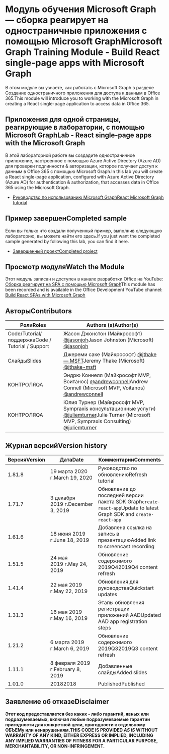 # <a name="microsoft-graph-training-module---build-react-single-page-apps-with-microsoft-graph"></a><span data-ttu-id="582db-101">Модуль обучения Microsoft Graph — сборка реагирует на одностраничные приложения с помощью Microsoft Graph</span><span class="sxs-lookup"><span data-stu-id="582db-101">Microsoft Graph Training Module - Build React single-page apps with Microsoft Graph</span></span>

<span data-ttu-id="582db-102">В этом модуле вы узнаете, как работать с Microsoft Graph в разделе Создание одностраничного приложения для доступа к данным в Office 365.</span><span class="sxs-lookup"><span data-stu-id="582db-102">This module will introduce you to working with the Microsoft Graph in creating a React single-page application to access data in Office 365.</span></span>

## <a name="lab---react-single-page-apps-with-the-microsoft-graph"></a><span data-ttu-id="582db-103">Приложения для одной страницы, реагирующие в лаборатории, с помощью Microsoft Graph</span><span class="sxs-lookup"><span data-stu-id="582db-103">Lab - React single-page apps with the Microsoft Graph</span></span>

<span data-ttu-id="582db-104">В этой лабораторной работе вы создадите одностраничное приложение, настроенное с помощью Azure Active Directory (Azure AD) для проверки подлинности & авторизации, которое получает доступ к данным в Office 365 с помощью Microsoft Graph.</span><span class="sxs-lookup"><span data-stu-id="582db-104">In this lab you will create a React single-page application, configured with Azure Active Directory (Azure AD) for authentication & authorization, that accesses data in Office 365 using the Microsoft Graph.</span></span>

- [<span data-ttu-id="582db-105">Руководство по использованию Microsoft Graph</span><span class="sxs-lookup"><span data-stu-id="582db-105">React Microsoft Graph tutorial</span></span>](https://docs.microsoft.com/graph/training/react-tutorial)

## <a name="completed-sample"></a><span data-ttu-id="582db-106">Пример завершен</span><span class="sxs-lookup"><span data-stu-id="582db-106">Completed sample</span></span>

<span data-ttu-id="582db-107">Если вы только что создали полученный пример, выполнив следующую лабораторию, вы можете найти его здесь.</span><span class="sxs-lookup"><span data-stu-id="582db-107">If you just want the completed sample generated by following this lab, you can find it here.</span></span>

- [<span data-ttu-id="582db-108">Завершенный проект</span><span class="sxs-lookup"><span data-stu-id="582db-108">Completed project</span></span>](demo)

## <a name="watch-the-module"></a><span data-ttu-id="582db-109">Просмотр модуля</span><span class="sxs-lookup"><span data-stu-id="582db-109">Watch the Module</span></span>

<span data-ttu-id="582db-110">Этот модуль записан и доступен в канале разработки Office на YouTube: [Сборка реагирует на SPA с помощью Microsoft Graph](https://youtu.be/IghiKqly-HY)</span><span class="sxs-lookup"><span data-stu-id="582db-110">This module has been recorded and is available in the Office Development YouTube channel: [Build React SPAs with Microsoft Graph](https://youtu.be/IghiKqly-HY)</span></span>

## <a name="contributors"></a><span data-ttu-id="582db-111">Авторы</span><span class="sxs-lookup"><span data-stu-id="582db-111">Contributors</span></span>

|           <span data-ttu-id="582db-112">Роли</span><span class="sxs-lookup"><span data-stu-id="582db-112">Roles</span></span>           |                                           <span data-ttu-id="582db-113">Authors (s)</span><span class="sxs-lookup"><span data-stu-id="582db-113">Author(s)</span></span>                                           |
| ------------------------- | --------------------------------------------------------------------------------------------- |
| <span data-ttu-id="582db-114">Code/Tutorial/поддержка</span><span class="sxs-lookup"><span data-stu-id="582db-114">Code / Tutorial / Support</span></span> | <span data-ttu-id="582db-115">Жасон Джонстон (Майкрософт) [@jasonjoh](//github.com/jasonjoh)</span><span class="sxs-lookup"><span data-stu-id="582db-115">Jason Johnston (Microsoft) [@jasonjoh](//github.com/jasonjoh)</span></span>                                 |
| <span data-ttu-id="582db-116">Слайды</span><span class="sxs-lookup"><span data-stu-id="582db-116">Slides</span></span>                    | <span data-ttu-id="582db-117">Джереми саке (Майкрософт) [@jthake — MSFT](//github.com/jthake-msft)</span><span class="sxs-lookup"><span data-stu-id="582db-117">Jeremy Thake (Microsoft) [@jthake-msft](//github.com/jthake-msft)</span></span>                             |
| <span data-ttu-id="582db-118">КОНТРОЛЯ</span><span class="sxs-lookup"><span data-stu-id="582db-118">QA</span></span>                        | <span data-ttu-id="582db-119">Эндрю Коннелл (Майкрософт MVP, Воитанос) [@andrewconnell](//github.com/andrewconnell)</span><span class="sxs-lookup"><span data-stu-id="582db-119">Andrew Connell (Microsoft MVP, Voitanos) [@andrewconnell](//github.com/andrewconnell)</span></span>         |
| <span data-ttu-id="582db-120">КОНТРОЛЯ</span><span class="sxs-lookup"><span data-stu-id="582db-120">QA</span></span>                        | <span data-ttu-id="582db-121">Юлия Турнер (Майкрософт MVP, Sympraxis консультационные услуги) [@juliemturner](//github.com/juliemturner)</span><span class="sxs-lookup"><span data-stu-id="582db-121">Julie Turner (Microsoft MVP, Sympraxis Consulting) [@juliemturner](//github.com/juliemturner)</span></span> |

## <a name="version-history"></a><span data-ttu-id="582db-122">Журнал версий</span><span class="sxs-lookup"><span data-stu-id="582db-122">Version history</span></span>

| <span data-ttu-id="582db-123">Версия</span><span class="sxs-lookup"><span data-stu-id="582db-123">Version</span></span> |       <span data-ttu-id="582db-124">Дата</span><span class="sxs-lookup"><span data-stu-id="582db-124">Date</span></span>       |              <span data-ttu-id="582db-125">Комментарии</span><span class="sxs-lookup"><span data-stu-id="582db-125">Comments</span></span>              |
| ------- | ---------------- | ---------------------------------- |
| <span data-ttu-id="582db-126">1.8</span><span class="sxs-lookup"><span data-stu-id="582db-126">1.8</span></span>     | <span data-ttu-id="582db-127">19 марта 2020 г.</span><span class="sxs-lookup"><span data-stu-id="582db-127">March 19, 2020</span></span>   | <span data-ttu-id="582db-128">Руководство по обновлению</span><span class="sxs-lookup"><span data-stu-id="582db-128">Refresh tutorial</span></span>                   |
| <span data-ttu-id="582db-129">1.7</span><span class="sxs-lookup"><span data-stu-id="582db-129">1.7</span></span>     | <span data-ttu-id="582db-130">3 декабря 2019 г.</span><span class="sxs-lookup"><span data-stu-id="582db-130">December 3, 2019</span></span> | <span data-ttu-id="582db-131">Обновление до последней версии пакета SDK Graph`create-react-app`</span><span class="sxs-lookup"><span data-stu-id="582db-131">Update to latest Graph SDK and `create-react-app`</span></span> |
| <span data-ttu-id="582db-132">1.6</span><span class="sxs-lookup"><span data-stu-id="582db-132">1.6</span></span>     | <span data-ttu-id="582db-133">18 июня 2019 г.</span><span class="sxs-lookup"><span data-stu-id="582db-133">June 18, 2019</span></span>    | <span data-ttu-id="582db-134">Добавлена ссылка на запись в презентацию</span><span class="sxs-lookup"><span data-stu-id="582db-134">Added link to screencast recording</span></span> |
| <span data-ttu-id="582db-135">1.5</span><span class="sxs-lookup"><span data-stu-id="582db-135">1.5</span></span>     | <span data-ttu-id="582db-136">24 мая 2019 г.</span><span class="sxs-lookup"><span data-stu-id="582db-136">May 24, 2019</span></span>     | <span data-ttu-id="582db-137">Обновление содержимого 2019Q4</span><span class="sxs-lookup"><span data-stu-id="582db-137">2019Q4 content refresh</span></span>             |
| <span data-ttu-id="582db-138">1.4</span><span class="sxs-lookup"><span data-stu-id="582db-138">1.4</span></span>     | <span data-ttu-id="582db-139">22 мая 2019 г.</span><span class="sxs-lookup"><span data-stu-id="582db-139">May 22, 2019</span></span>     | <span data-ttu-id="582db-140">Обновления для руководства</span><span class="sxs-lookup"><span data-stu-id="582db-140">Quickstart updates</span></span>                 |
| <span data-ttu-id="582db-141">1.3</span><span class="sxs-lookup"><span data-stu-id="582db-141">1.3</span></span>     | <span data-ttu-id="582db-142">16 мая 2019 г.</span><span class="sxs-lookup"><span data-stu-id="582db-142">May 16, 2019</span></span>     | <span data-ttu-id="582db-143">Этапы обновления регистрации приложений AAD</span><span class="sxs-lookup"><span data-stu-id="582db-143">Updated AAD app registration steps</span></span> |
| <span data-ttu-id="582db-144">1.2</span><span class="sxs-lookup"><span data-stu-id="582db-144">1.2</span></span>     | <span data-ttu-id="582db-145">6 марта 2019 г.</span><span class="sxs-lookup"><span data-stu-id="582db-145">March 6, 2019</span></span>    | <span data-ttu-id="582db-146">Обновление содержимого 2019Q3</span><span class="sxs-lookup"><span data-stu-id="582db-146">2019Q3 content refresh</span></span>             |
| <span data-ttu-id="582db-147">1.1</span><span class="sxs-lookup"><span data-stu-id="582db-147">1.1</span></span>     | <span data-ttu-id="582db-148">8 февраля 2019 г.</span><span class="sxs-lookup"><span data-stu-id="582db-148">February 8, 2019</span></span> | <span data-ttu-id="582db-149">Добавленные слайды</span><span class="sxs-lookup"><span data-stu-id="582db-149">Added slides</span></span>                       |
| <span data-ttu-id="582db-150">1.0</span><span class="sxs-lookup"><span data-stu-id="582db-150">1.0</span></span>     | <span data-ttu-id="582db-151">2018</span><span class="sxs-lookup"><span data-stu-id="582db-151">2018</span></span>             | <span data-ttu-id="582db-152">Published</span><span class="sxs-lookup"><span data-stu-id="582db-152">Published</span></span>                          |

## <a name="disclaimer"></a><span data-ttu-id="582db-153">Заявление об отказе</span><span class="sxs-lookup"><span data-stu-id="582db-153">Disclaimer</span></span>

<span data-ttu-id="582db-154">**Этот код предоставляется без каких *-* либо гарантий, явных или подразумеваемых, включая любые подразумеваемые гарантии пригодности для конкретной цели, пригодности к отдельному ОБЪЕМу или ненарушениям.**</span><span class="sxs-lookup"><span data-stu-id="582db-154">**THIS CODE IS PROVIDED *AS IS* WITHOUT WARRANTY OF ANY KIND, EITHER EXPRESS OR IMPLIED, INCLUDING ANY IMPLIED WARRANTIES OF FITNESS FOR A PARTICULAR PURPOSE, MERCHANTABILITY, OR NON-INFRINGEMENT.**</span></span>
